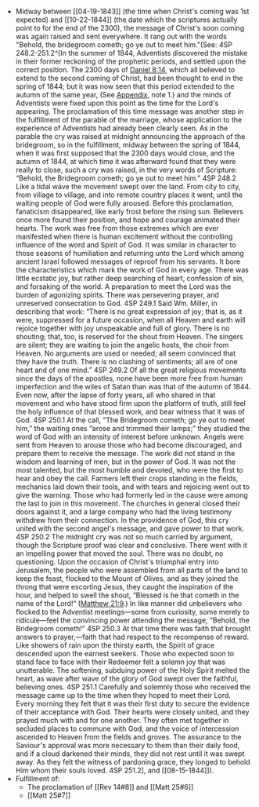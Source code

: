 - Midway between [[04-19-1843]] (the time when Christ's coming was 1st expected) and [[10-22-1844]] (the date which the scriptures actually point to for the end of the 2300), the message of Christ's soon coming was again raised and sent everywhere. It rang out with the words "Behold, the bridegroom cometh; go ye out to meet him."(See: 4SP 248.2-251.2^[In the summer of 1844, Adventists discovered the mistake in their former reckoning of the prophetic periods, and settled upon the correct position. The 2300 days of [Daniel 8:14](1965.44838), which all believed to extend to the second coming of Christ, had been thought to end in the spring of 1844; but it was now seen that this period extended to the autumn of the same year, (See [Appendix](140.1968), note 1.) and the minds of Adventists were fixed upon this point as the time for the Lord's appearing. The proclamation of this time message was another step in the fulfillment of the parable of the marriage, whose application to the experience of Adventists had already been clearly seen. As in the parable the cry was raised at midnight announcing the approach of the bridegroom, so in the fulfillment, midway between the spring of 1844, when it was first supposed that the 2300 days would close, and the autumn of 1844, at which time it was afterward found that they were really to close, such a cry was raised, in the very words of Scripture: “Behold, the Bridegroom cometh; go ye out to meet him.” 4SP 248.2
Like a tidal wave the movement swept over the land. From city to city, from village to village, and into remote country places it went, until the waiting people of God were fully aroused. Before this proclamation, fanaticism disappeared, like early frost before the rising sun. Believers once more found their position, and hope and courage animated their hearts. The work was free from those extremes which are ever manifested when there is human excitement without the controlling influence of the word and Spirit of God. It was similar in character to those seasons of humiliation and returning unto the Lord which among ancient Israel followed messages of reproof from his servants. It bore the characteristics which mark the work of God in every age. There was little ecstatic joy, but rather deep searching of heart, confession of sin, and forsaking of the world. A preparation to meet the Lord was the burden of agonizing spirits. There was persevering prayer, and unreserved consecration to God. 4SP 249.1
Said Wm. Miller, in describing that work: “There is no great expression of joy; that is, as it were, suppressed for a future occasion, when all Heaven and earth will rejoice together with joy unspeakable and full of glory. There is no shouting; that, too, is reserved for the shout from Heaven. The singers are silent; they are waiting to join the angelic hosts, the choir from Heaven. No arguments are used or needed; all seem convinced that they have the truth. There is no clashing of sentiments; all are of one heart and of one mind.” 4SP 249.2
Of all the great religious movements since the days of the apostles, none have been more free from human imperfection and the wiles of Satan than was that of the autumn of 1844. Even now, after the lapse of forty years, all who shared in that movement and who have stood firm upon the platform of truth, still feel the holy influence of that blessed work, and bear witness that it was of God. 4SP 250.1
At the call, “The Bridegroom cometh; go ye out to meet him,” the waiting ones “arose and trimmed their lamps;” they studied the word of God with an intensity of interest before unknown. Angels were sent from Heaven to arouse those who had become discouraged, and prepare them to receive the message. The work did not stand in the wisdom and learning of men, but in the power of God. It was not the most talented, but the most humble and devoted, who were the first to hear and obey the call. Farmers left their crops standing in the fields, mechanics laid down their tools, and with tears and rejoicing went out to give the warning. Those who had formerly led in the cause were among the last to join in this movement. The churches in general closed their doors against it, and a large company who had the living testimony withdrew from their connection. In the providence of God, this cry united with the second angel's message, and gave power to that work. 4SP 250.2
The midnight cry was not so much carried by argument, though the Scripture proof was clear and conclusive. There went with it an impelling power that moved the soul. There was no doubt, no questioning. Upon the occasion of Christ's triumphal entry into Jerusalem, the people who were assembled from all parts of the land to keep the feast, flocked to the Mount of Olives, and as they joined the throng that were escorting Jesus, they caught the inspiration of the hour, and helped to swell the shout, “Blessed is he that cometh in the name of the Lord!” ([Matthew 21:9](1965.48663).) In like manner did unbelievers who flocked to the Adventist meetings—some from curiosity, some merely to ridicule—feel the convincing power attending the message, “Behold, the Bridegroom cometh!” 4SP 250.3
At that time there was faith that brought answers to prayer,—faith that had respect to the recompense of reward. Like showers of rain upon the thirsty earth, the Spirit of grace descended upon the earnest seekers. Those who expected soon to stand face to face with their Redeemer felt a solemn joy that was unutterable. The softening, subduing power of the Holy Spirit melted the heart, as wave after wave of the glory of God swept over the faithful, believing ones. 4SP 251.1
Carefully and solemnly those who received the message came up to the time when they hoped to meet their Lord. Every morning they felt that it was their first duty to secure the evidence of their acceptance with God. Their hearts were closely united, and they prayed much with and for one another. They often met together in secluded places to commune with God, and the voice of intercession ascended to Heaven from the fields and groves. The assurance to the Saviour's approval was more necessary to them than their daily food, and if a cloud darkened their minds, they did not rest until it was swept away. As they felt the witness of pardoning grace, they longed to behold Him whom their souls loved. 4SP 251.2], and [[08-15-1844]]).
- Fulfillment of:
	- The proclamation of [[Rev 14#8]] and [[Matt 25#6]]
	- [[Matt 25#7]]
